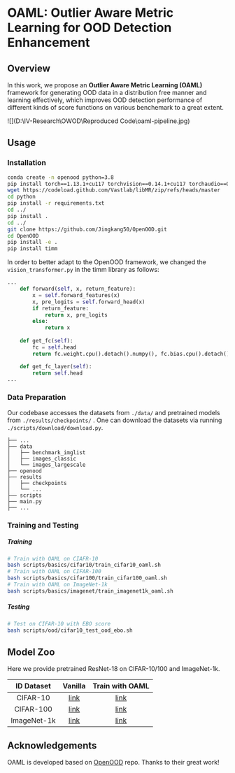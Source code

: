 # OAML: Outlier Aware Metric Learning for OOD Detection Enhancement

## Overview

In this work, we propose an **Outlier Aware Metric Learning (OAML)** framework for generating OOD data in a distribution free manner and learning effectively, which improves OOD detection performance of different kinds of score functions on various benchemark to a great extent.

![](D:\\IV-Research\\OWOD\\Reproduced Code\\oaml-pipeline.jpg)

## Usage

### Installation

```sh
conda create -n openood python=3.8
pip install torch==1.13.1+cu117 torchvision==0.14.1+cu117 torchaudio==0.13.1 --extra-index-url https://download.pytorch.org/whl/cu117
wget https://codeload.github.com/Vastlab/libMR/zip/refs/heads/master
cd python
pip install -r requirements.txt
cd ../
pip install .
cd ../
git clone https://github.com/Jingkang50/OpenOOD.git
cd OpenOOD
pip install -e .
pip install timm
```

In order to better adapt to the OpenOOD framework, we changed the  `vision_transformer.py`  in the timm library as follows:

```python
...
    def forward(self, x, return_feature):
        x = self.forward_features(x)
        x, pre_logits = self.forward_head(x)
        if return_feature:
            return x, pre_logits  
        else:
            return x
   
    def get_fc(self):
        fc = self.head
        return fc.weight.cpu().detach().numpy(), fc.bias.cpu().detach().numpy()

    def get_fc_layer(self):
        return self.head
...
```

### Data Preparation

Our codebase accesses the datasets from `./data/` and pretrained models from `./results/checkpoints/` . One can download the datasets via running  `./scripts/download/download.py`.

```
├── ...
├── data
│   ├── benchmark_imglist
│   ├── images_classic
│   └── images_largescale
├── openood
├── results
│   ├── checkpoints
│   └── ...
├── scripts
├── main.py
├── ...
```
### Training and Testing

##### Training

```sh
# Train with OAML on CIAFR-10
bash scripts/basics/cifar10/train_cifar10_oaml.sh
# Train with OAML on CIFAR-100
bash scripts/basics/cifar100/train_cifar100_oaml.sh
# Train with OAML on ImageNet-1k
bash scripts/basics/imagenet/train_imagenet1k_oaml.sh
```

##### Testing

```sh
# Test on CIFAR-10 with EBO score
bash scripts/ood/cifar10_test_ood_ebo.sh
```

## Model Zoo

Here we provide pretrained ResNet-18 on CIFAR-10/100 and ImageNet-1k.

| ID Dataset  |                 Vanilla                  |             Train with OAML              |
| :---------: | :--------------------------------------: | :--------------------------------------: |
|  CIFAR-10   | [link](https://onedrive.live.com/?id=F86DF442193FFBCB%21111&cid=F86DF442193FFBCB) | [link](https://onedrive.live.com/?id=F86DF442193FFBCB%21115&cid=F86DF442193FFBCB) |
|  CIFAR-100  | [link](https://onedrive.live.com/?id=F86DF442193FFBCB%21118&cid=F86DF442193FFBCB) | [link](https://onedrive.live.com/?id=F86DF442193FFBCB%21121&cid=F86DF442193FFBCB) |
| ImageNet-1k | [link](https://onedrive.live.com/?id=F86DF442193FFBCB%21123&cid=F86DF442193FFBCB) | [link](https://onedrive.live.com/?id=F86DF442193FFBCB%21125&cid=F86DF442193FFBCB) |



## Acknowledgements

OAML is developed based on [OpenOOD](https://github.com/Jingkang50/OpenOOD/tree/main) repo. Thanks to their great work!